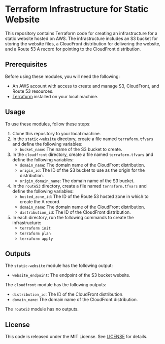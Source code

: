# Terraform Infrastructure for Static Website

This repository contains Terraform code for creating an infrastructure for a static website hosted on AWS. The infrastructure includes an S3 bucket for storing the website files, a CloudFront distribution for delivering the website, and a Route 53 A record for pointing to the CloudFront distribution.

## Prerequisites

Before using these modules, you will need the following:

- An AWS account with access to create and manage S3, CloudFront, and Route 53 resources.
- [Terraform](https://www.terraform.io/) installed on your local machine.

## Usage

To use these modules, follow these steps:

1. Clone this repository to your local machine.
2. In the `static-website` directory, create a file named `terraform.tfvars` and define the following variables:
   - `bucket_name`: The name of the S3 bucket to create.
3. In the `cloudfront` directory, create a file named `terraform.tfvars` and define the following variables:
   - `domain_name`: The domain name of the CloudFront distribution.
   - `origin_id`: The ID of the S3 bucket to use as the origin for the distribution.
   - `origin_domain_name`: The domain name of the S3 bucket.
4. In the `route53` directory, create a file named `terraform.tfvars` and define the following variables:
   - `hosted_zone_id`: The ID of the Route 53 hosted zone in which to create the A record.
   - `domain_name`: The domain name of the CloudFront distribution.
   - `distribution_id`: The ID of the CloudFront distribution.
5. In each directory, run the following commands to create the infrastructure:
   - `terraform init`
   - `terraform plan`
   - `terraform apply`

## Outputs

The `static-website` module has the following output:

- `website_endpoint`: The endpoint of the S3 bucket website.

The `cloudfront` module has the following outputs:

- `distribution_id`: The ID of the CloudFront distribution.
- `domain_name`: The domain name of the CloudFront distribution.

The `route53` module has no outputs.

## License

This code is released under the MIT License. See [LICENSE](LICENSE) for details.
